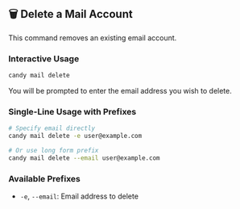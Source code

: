 ## 🗑️ Delete a Mail Account
This command removes an existing email account.

### Interactive Usage
```bash
candy mail delete
```
You will be prompted to enter the email address you wish to delete.

### Single-Line Usage with Prefixes
```bash
# Specify email directly
candy mail delete -e user@example.com

# Or use long form prefix
candy mail delete --email user@example.com
```

### Available Prefixes
- `-e`, `--email`: Email address to delete

